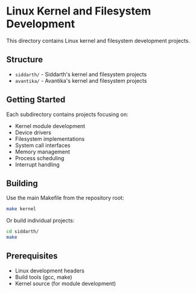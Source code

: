 # Linux Kernel and Filesystem Development

This directory contains Linux kernel and filesystem development projects.

## Structure

- `siddarth/` - Siddarth's kernel and filesystem projects
- `avantika/` - Avantika's kernel and filesystem projects

## Getting Started

Each subdirectory contains projects focusing on:

- Kernel module development
- Device drivers
- Filesystem implementations
- System call interfaces
- Memory management
- Process scheduling
- Interrupt handling

## Building

Use the main Makefile from the repository root:
```bash
make kernel
```

Or build individual projects:
```bash
cd siddarth/
make
```

## Prerequisites

- Linux development headers
- Build tools (gcc, make)
- Kernel source (for module development)